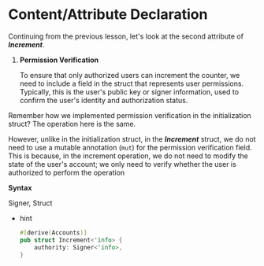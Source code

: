 # Content/Attribute Declaration

Continuing from the previous lesson, let's look at the second attribute of ***Increment***.

1. **Permission Verification**
    
    To ensure that only authorized users can increment the counter, we need to include a field in the struct that represents user permissions. Typically, this is the user's public key or signer information, used to confirm the user's identity and authorization status.
    

Remember how we implemented permission verification in the initialization struct? The operation here is the same.

However, unlike in the initialization struct, in the ***Increment*** struct, we do not need to use a mutable annotation (`mut`) for the permission verification field. This is because, in the increment operation, we do not need to modify the state of the user's account; we only need to verify whether the user is authorized to perform the operation

**Syntax**

Signer, Struct

- hint
    
    ```rust
    #[derive(Accounts)]
    pub struct Increment<'info> {
        authority: Signer<'info>,
    }
    ```